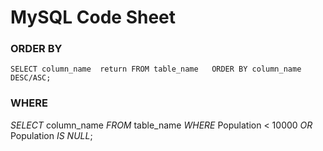 # MySQL Code Sheet

### ORDER BY
`SELECT column_name  return
FROM table_name  
ORDER BY column_name DESC/ASC;`

### WHERE
*SELECT* column_name
*FROM* table_name
*WHERE* Population < 10000 *OR* Population *IS NULL*;